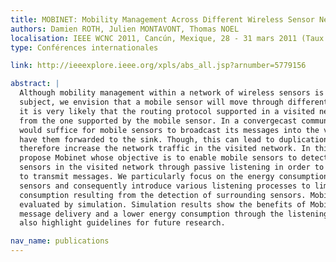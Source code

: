 ```yaml
---
title: MOBINET: Mobility Management Across Different Wireless Sensor Networks
authors: Damien ROTH, Julien MONTAVONT, Thomas NOEL
localisation: IEEE WCNC 2011, Cancún, Mexique, 28 - 31 mars 2011 (Taux d'acceptation : 47%)
type: Conférences internationales

link: http://ieeexplore.ieee.org/xpls/abs_all.jsp?arnumber=5779156

abstract: |
  Although mobility management within a network of wireless sensors is a relatively new
  subject, we envision that a mobile sensor will move through different networks. However,
  it is very likely that the routing protocol supported in a visited network is different
  from the one supported by the mobile sensor. In a convergecast communication model, it
  would suffice for mobile sensors to broadcast its messages into the visited network to
  have them forwarded to the sink. Though, this can lead to duplication of messages and
  therefore increase the network traffic in the visited network. In this article, we
  propose Mobinet whose objective is to enable mobile sensors to detect surrounding
  sensors in the visited network through passive listening in order to select one of them
  to transmit messages. We particularly focus on the energy consumption of the mobile
  sensors and consequently introduce various listening processes to limit the extra energy
  consumption resulting from the detection of surrounding sensors. Mobinet has been
  evaluated by simulation. Simulation results show the benefits of Mobinet in terms of
  message delivery and a lower energy consumption through the listening processes. They
  also highlight guidelines for future research.

nav_name: publications
---
```


